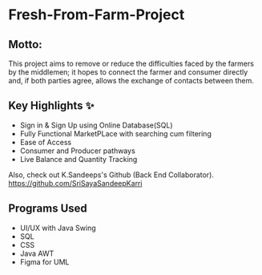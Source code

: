 # Fresh-From-Farm-Project
## Motto:
This project aims to remove or reduce the difficulties faced by the farmers by the middlemen; it hopes to connect the farmer and consumer directly and, if both parties agree, allows the exchange of contacts between them. 

## Key Highlights ✨
- Sign in & Sign Up using Online Database(SQL)
- Fully Functional MarketPLace with searching cum filtering
- Ease of Access
- Consumer and Producer pathways
- Live Balance and Quantity Tracking

Also, check out K.Sandeeps's Github (Back End Collaborator). https://github.com/SriSayaSandeepKarri

## Programs Used
- UI/UX with Java Swing
- SQL
- CSS
- Java AWT
- Figma for UML
